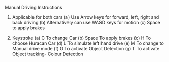 Manual Driving Instructions
1.  Applicable for both cars 
	(a)	 Use Arrow keys for forward, left, right and back driving
	(b)	 Alternatively can use WASD keys for motion 
	(c)  Space to apply brakes 

2.	Keystroke 
	(a)  C       To change Car
	(b)  Space   To apply brakes
	(c)  H       To choose Huracan Car 
	(d)  L       To simulate left hand drive 
	(e)  M       To change to Manual drive mode
	(f)  O       To activate Object Detection
	(g)  T       To activate Object tracking- Colour Detection
